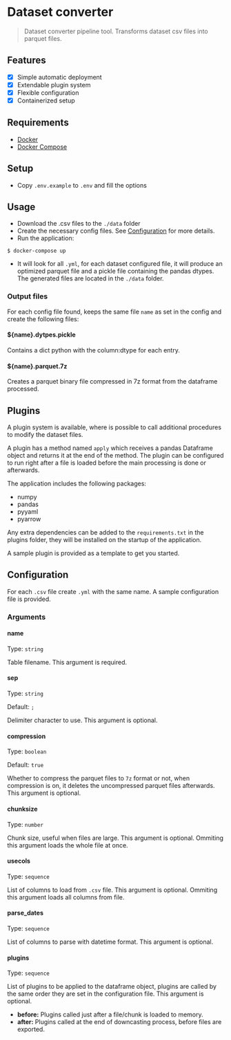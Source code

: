 # Dataset converter

> Dataset converter pipeline tool. Transforms dataset csv files into parquet files.

## Features

- [x] Simple automatic deployment
- [x] Extendable plugin system
- [x] Flexible configuration
- [x] Containerized setup

## Requirements

- [Docker](https://www.docker.com/get-started)
- [Docker Compose](https://docs.docker.com/compose/install/)

## Setup

- Copy `.env.example` to `.env` and fill the options

## Usage

- Download the .csv files to the `./data` folder
- Create the necessary config files. See [Configuration](#configuration) for more details.
- Run the application:
```shell
$ docker-compose up
```
- It will look for all `.yml`, for each dataset configured file, it will produce an optimized parquet file and a pickle file containing the pandas dtypes. The generated files are located in the `./data` folder.

### Output files
For each config file found, keeps the same file `name` as set in the config and create the following files:

#### ${name}.dytpes.pickle
Contains a dict python with the column:dtype for each entry.

#### ${name}.parquet.7z
Creates a parquet binary file compressed in 7z format from the dataframe processed.

## Plugins

A plugin system is available, where is possible to call additional procedures to modify the dataset files.

A plugin has a method named `apply` which receives a pandas Dataframe object and returns it at the end of the method. The plugin can be configured to run right after a file is loaded before the main processing is done or afterwards. 

The application includes the following packages:
- numpy
- pandas
- pyyaml
- pyarrow

Any extra dependencies can be added to the `requirements.txt` in the plugins folder, they will be installed on the startup of the application.

A sample plugin is provided as a template to get you started.

## Configuration

For each `.csv` file create `.yml` with the same name. A sample configuration file is provided.

### Arguments

#### name

Type: `string`

Table filename. This argument is required.

#### sep

Type: `string`

Default: `;`

Delimiter character to use. This argument is optional.

#### compression

Type: `boolean`

Default: `true`

Whether to compress the parquet files to `7z` format or not, when compression is on, it deletes the uncompressed parquet files afterwards. This argument is optional.

#### chunksize

Type: `number`

Chunk size, useful when files are large. This argument is optional. Ommiting this argument loads the whole file at once.

#### usecols

Type: `sequence`

List of columns to load from `.csv` file. This argument is optional. Ommiting this argument loads all columns from file.

#### parse_dates

Type: `sequence`

List of columns to parse with datetime format. This argument is optional.

#### plugins

Type: `sequence`

List of plugins to be applied to the dataframe object, plugins are called by the same order they are set in the configuration file. This argument is optional.

- **before:** Plugins called just after a file/chunk is loaded to memory.
- **after:** Plugins called at the end of downcasting process, before files are exported.
